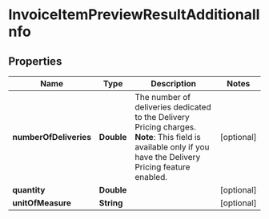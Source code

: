 

# InvoiceItemPreviewResultAdditionalInfo


## Properties

| Name | Type | Description | Notes |
|------------ | ------------- | ------------- | -------------|
|**numberOfDeliveries** | **Double** | The number of deliveries dedicated to the Delivery Pricing charges.  **Note**: This field is available only if you have the Delivery Pricing feature enabled.  |  [optional] |
|**quantity** | **Double** |  |  [optional] |
|**unitOfMeasure** | **String** |  |  [optional] |



